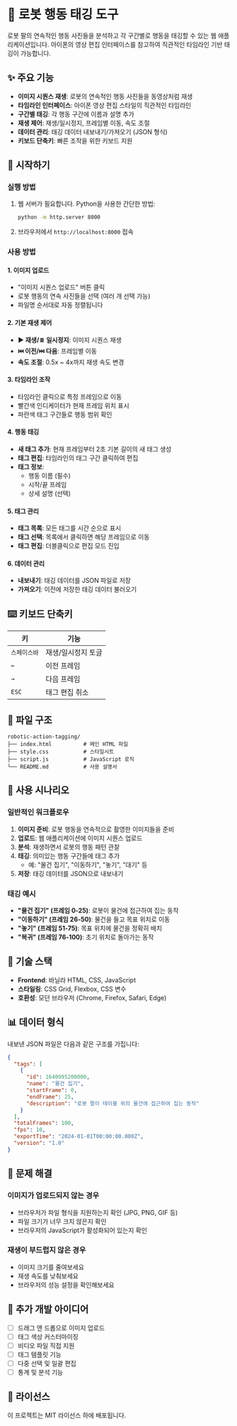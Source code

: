# 🤖 로봇 행동 태깅 도구

로봇 팔의 연속적인 행동 사진들을 분석하고 각 구간별로 행동을 태깅할 수 있는 웹 애플리케이션입니다. 아이폰의 영상 편집 인터페이스를 참고하여 직관적인 타임라인 기반 태깅이 가능합니다.

## ✨ 주요 기능

- **이미지 시퀀스 재생**: 로봇의 연속적인 행동 사진들을 동영상처럼 재생
- **타임라인 인터페이스**: 아이폰 영상 편집 스타일의 직관적인 타임라인
- **구간별 태깅**: 각 행동 구간에 이름과 설명 추가
- **재생 제어**: 재생/일시정지, 프레임별 이동, 속도 조절
- **데이터 관리**: 태깅 데이터 내보내기/가져오기 (JSON 형식)
- **키보드 단축키**: 빠른 조작을 위한 키보드 지원

## 🚀 시작하기

### 실행 방법

1. 웹 서버가 필요합니다. Python을 사용한 간단한 방법:
   ```bash
   python -m http.server 8000
   ```

2. 브라우저에서 `http://localhost:8000` 접속

### 사용 방법

#### 1. 이미지 업로드
- "이미지 시퀀스 업로드" 버튼 클릭
- 로봇 행동의 연속 사진들을 선택 (여러 개 선택 가능)
- 파일명 순서대로 자동 정렬됩니다

#### 2. 기본 재생 제어
- **▶️ 재생/⏸️ 일시정지**: 이미지 시퀀스 재생
- **⏮️ 이전/⏭️ 다음**: 프레임별 이동
- **속도 조절**: 0.5x ~ 4x까지 재생 속도 변경

#### 3. 타임라인 조작
- 타임라인 클릭으로 특정 프레임으로 이동
- 빨간색 인디케이터가 현재 프레임 위치 표시
- 파란색 태그 구간들로 행동 범위 확인

#### 4. 행동 태깅
- **새 태그 추가**: 현재 프레임부터 2초 기본 길이의 새 태그 생성
- **태그 편집**: 타임라인의 태그 구간 클릭하여 편집
- **태그 정보**:
  - 행동 이름 (필수)
  - 시작/끝 프레임
  - 상세 설명 (선택)

#### 5. 태그 관리
- **태그 목록**: 모든 태그를 시간 순으로 표시
- **태그 선택**: 목록에서 클릭하면 해당 프레임으로 이동
- **태그 편집**: 더블클릭으로 편집 모드 진입

#### 6. 데이터 관리
- **내보내기**: 태깅 데이터를 JSON 파일로 저장
- **가져오기**: 이전에 저장한 태깅 데이터 불러오기

## ⌨️ 키보드 단축키

| 키 | 기능 |
|---|---|
| `스페이스바` | 재생/일시정지 토글 |
| `←` | 이전 프레임 |
| `→` | 다음 프레임 |
| `ESC` | 태그 편집 취소 |

## 📁 파일 구조

```
robotic-action-tagging/
├── index.html          # 메인 HTML 파일
├── style.css           # 스타일시트
├── script.js           # JavaScript 로직
└── README.md           # 사용 설명서
```

## 🎯 사용 시나리오

### 일반적인 워크플로우

1. **이미지 준비**: 로봇 행동을 연속적으로 촬영한 이미지들을 준비
2. **업로드**: 웹 애플리케이션에 이미지 시퀀스 업로드
3. **분석**: 재생하면서 로봇의 행동 패턴 관찰
4. **태깅**: 의미있는 행동 구간들에 태그 추가
   - 예: "물건 집기", "이동하기", "놓기", "대기" 등
5. **저장**: 태깅 데이터를 JSON으로 내보내기

### 태깅 예시

- **"물건 집기" (프레임 0-25)**: 로봇이 물건에 접근하여 집는 동작
- **"이동하기" (프레임 26-50)**: 물건을 들고 목표 위치로 이동
- **"놓기" (프레임 51-75)**: 목표 위치에 물건을 정확히 배치
- **"복귀" (프레임 76-100)**: 초기 위치로 돌아가는 동작

## 🔧 기술 스택

- **Frontend**: 바닐라 HTML, CSS, JavaScript
- **스타일링**: CSS Grid, Flexbox, CSS 변수
- **호환성**: 모던 브라우저 (Chrome, Firefox, Safari, Edge)

## 📊 데이터 형식

내보낸 JSON 파일은 다음과 같은 구조를 가집니다:

```json
{
  "tags": [
    {
      "id": 1640995200000,
      "name": "물건 집기",
      "startFrame": 0,
      "endFrame": 25,
      "description": "로봇 팔이 테이블 위의 물건에 접근하여 집는 동작"
    }
  ],
  "totalFrames": 100,
  "fps": 10,
  "exportTime": "2024-01-01T00:00:00.000Z",
  "version": "1.0"
}
```

## 🐛 문제 해결

### 이미지가 업로드되지 않는 경우
- 브라우저가 파일 형식을 지원하는지 확인 (JPG, PNG, GIF 등)
- 파일 크기가 너무 크지 않은지 확인
- 브라우저의 JavaScript가 활성화되어 있는지 확인

### 재생이 부드럽지 않은 경우
- 이미지 크기를 줄여보세요
- 재생 속도를 낮춰보세요
- 브라우저의 성능 설정을 확인해보세요

## 📝 추가 개발 아이디어

- [ ] 드래그 앤 드롭으로 이미지 업로드
- [ ] 태그 색상 커스터마이징
- [ ] 비디오 파일 직접 지원
- [ ] 태그 템플릿 기능
- [ ] 다중 선택 및 일괄 편집
- [ ] 통계 및 분석 기능

## 📄 라이선스

이 프로젝트는 MIT 라이선스 하에 배포됩니다. 